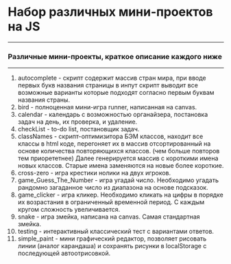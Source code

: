 # Набор различных мини-проектов на JS
---
### Различные мини-проекты, краткое описание каждого ниже
---

1. autocomplete - скрипт содержит массив стран мира, при вводе первых букв названия страницы в инпут скрипт выводит все возможные варианты которые подходят согласно первым буквам названия страны.
2. bird - полноценная мини-игра runner, написанная на canvas.
3. calendar - календарь с возможностью органайзера, постановка задач на день, их проверка, и удаление.
4. checkList - to-do list, постановщик задач.
5. classNames - скрипт-оптимизитора БЭМ классов, находит все классы в html коде, перегоняет их в массив отсортированный на основе количества повторяющихся классов. (чем больше повторов тем приорететнее) Далее генерируется массив с короткими имена новых классов. Старые имена заменяются на новые более короткие.
6. cross-zero - игра крестики нолики на двух игроков.
7. game_Guess_The_Number - игра угадай число. Необходимо угадать рандомно загаданное число из диапазона на основе подсказок.
8. game_clicker - игра кликер. Необходимо кликать на цифры в порядке их возрастания в ограниченный временной период. С каждым кругом сложность увеличивается.
9. snake - игра змейка, написана на сanvas. Самая стандартная змейка.
10. testing - интерактивный классический тест с вариантами ответов.
11. simple_paint - мини графический редактор, позволяет рисовать линии (аналог карандаша) и сохранять рисунки в localStorage с последующей автоотрисовкой.
